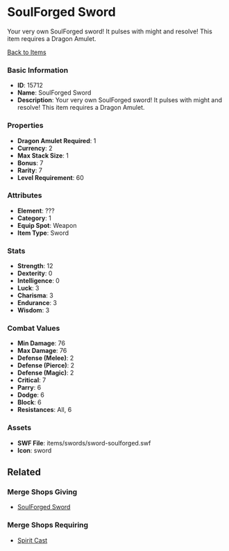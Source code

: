 # SoulForged Sword

Your very own SoulForged sword! It pulses with might and resolve!
This item requires a Dragon Amulet.

[Back to Items](../items.md)

### Basic Information

- **ID**: 15712
- **Name**: SoulForged Sword
- **Description**: Your very own SoulForged sword! It pulses with might and resolve!
This item requires a Dragon Amulet.

### Properties

- **Dragon Amulet Required**: 1
- **Currency**: 2
- **Max Stack Size**: 1
- **Bonus**: 7
- **Rarity**: 7
- **Level Requirement**: 60

### Attributes

- **Element**: ???
- **Category**: 1
- **Equip Spot**: Weapon
- **Item Type**: Sword

### Stats

- **Strength**: 12
- **Dexterity**: 0
- **Intelligence**: 0
- **Luck**: 3
- **Charisma**: 3
- **Endurance**: 3
- **Wisdom**: 3

### Combat Values

- **Min Damage**: 76
- **Max Damage**: 76
- **Defense (Melee)**: 2
- **Defense (Pierce)**: 2
- **Defense (Magic)**: 2
- **Critical**: 7
- **Parry**: 6
- **Dodge**: 6
- **Block**: 6
- **Resistances**: All, 6

### Assets

- **SWF File**: items/swords/sword-soulforged.swf
- **Icon**: sword

## Related

### Merge Shops Giving

- [SoulForged Sword](../merge-shops/247-soulforged-sword.md)

### Merge Shops Requiring

- [Spirit Cast](../merge-shops/246-spirit-cast.md)

